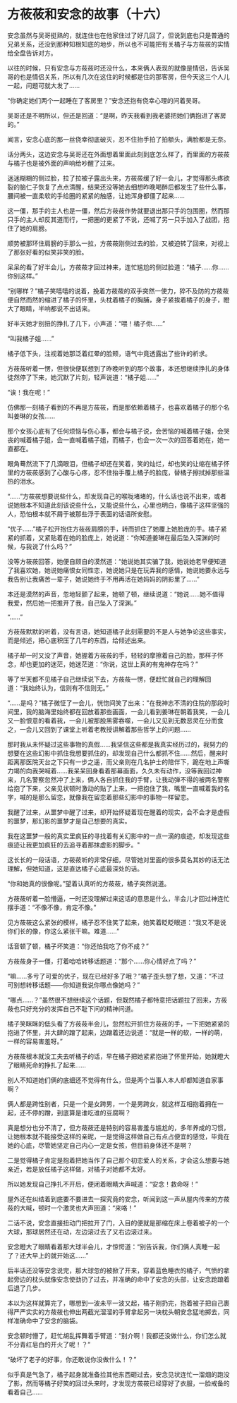 # 方莜莜和安念的故事（十六）

安念虽然与吴哥挺熟的，就连住也在他家住过了好几回了，但说到底也只是普通的兄弟关系，还没到那种知根知底的地步，所以也不可能把有关橘子与方莜莜的实情给全盘告诉对方。

以往的时候，只有安念与方莜莜时还没什么，本来俩人表现的就像是情侣，告诉吴哥的也是情侣关系，所以有几次在这住的时候都是住的那客房，但今天这三个人儿一起，问题可就大发了……

“你确定她们两个一起睡在了客房里？”安念还抱有侥幸心理的问着吴哥。

吴哥还是不明所以，但还是回道：“是啊，昨天我看到我老婆把她们俩抱进了客房的。”

闻言，安念心底的那一丝侥幸彻底破灭，忍不住抬手拍了拍额头，满脸都是无奈。

话分两头，这边安念与吴哥还在外面想着里面此刻到底怎么样了，而里面的方莜莜与橘子也是被外面的声响给吵醒了过来。

迷迷糊糊的侧过脸，拉了拉被子露出头来，方莜莜缓了好一会儿，才觉得那头疼欲裂的脑仁子恢复了点点清醒，结果还没等她去细想昨晚喝醉后都发生了些什么事，腰间被一直柔软的手给圈的紧紧的触感，让她浑身都僵了起来……

这一僵，那手的主人也是一僵，然后方莜莜作势就要退出那只手的包围圈，然而那只手的主人却反其道而行，一把圈的更紧了不说，还喊了另一只手加入了战团，抱住了她的肩膀。

顺势被那环住肩膀的手那么一拉，方莜莜刚侧过去的脸，又被迫转了回来，对视上了那张好看的似笑非笑的脸。

呆呆的看了好半会儿，方莜莜才回过神来，连忙尴尬的侧过脸道：“橘子……你……你别这样。”

“别哪样？”橘子笑嘻嘻的说着，挽着方莜莜的双手突然一使力，猝不及防的方莜莜便自然而然的缩进了橘子的怀里，头枕着橘子的胸脯，身子紧挨着橘子的身子，瞪大了眼睛，半响都说不出话来。

好半天她才别扭的挣扎了几下，小声道：“喂！橘子你……”

“叫我橘子姐……”

橘子低下头，注视着她那泛着红晕的脸颊，语气中竟透露出了些许的祈求。

方莜莜听着一愣，但很快便联想到了昨晚听到的那个故事，本还想继续挣扎的身体徒然停了下来，她沉默了片刻，轻声说道：“橘子姐……”

“诶！我在呢！”

仿佛那一刻橘子看到的不再是方莜莜，而是那依赖着橘子，也喜欢着橘子的那个名叫姜琳的女孩……

那个女孩心底有了任何烦恼与伤心事，都会与橘子说，会苦恼的喊着橘子姐，会哭丧的喊着橘子姐，会一直喊着橘子姐，而橘子，也会一次一次的回答着她在，她一直都在。

眼角蓦然流下了几滴眼泪，但橘子却还在笑着，笑的灿烂，却也笑的让缩在橘子怀里的方莜莜感到了心酸与心疼，忍不住抬手覆上橘子的脸庞，替橘子擦拭掉那些温热的泪水。

“……”方莜莜想要说些什么，却发现自己的喉咙堵堵的，什么话也说不出来，或者说她根本不知道此刻该说些什么，又能说些什么，心里也明白，像橘子这样坚强的人，恐怕根本就不屑于被那些浮于表面的话语所安慰。

“优子……”橘子松开抱住方莜莜肩膀的手，转而抓住了她覆上她脸庞的手。橘子紧紧的抓着，又紧贴着在她的脸庞上，她说道：“你知道姜琳在最后坠入深渊的时候，与我说了什么吗？”

没等方莜莜回答，她便自顾自的漠然道：“她说她其实骗了我，她说她老早便知道了我喜欢她，她说她痛恨女同性恋，她说她只是在玩弄我的感情，她说她要永远与我告别让我痛苦一辈子，她说她终于不用再活在她妈妈的阴影里了……”

本还是漠然的声音，忽地轻颤了起来，她顿了顿，继续说道：“她说……她不值得我爱，然后她一把推开了我，自己坠入了深渊。”

“……”

方莜莜默默的听着，没有言语，她知道橘子此刻需要的不是人与她争论这些事实，而是倾述，把心底积压了几年的东西，给倾述出来。

橘子却一时又没了声音，她握着方莜莜的手，轻轻的摩擦着自己的脸，那样子怀念，却也更加的迷茫，她迷茫道：“你说，这世上真的有鬼神存在吗？”

等了半天都不见橘子自己继续说下去，方莜莜一愣，便赶忙就自己的理解回道：“我始终认为，信则有不信则无。”

“……是吗？”橘子微怔了一会儿，恍惚间笑了出来："在我神志不清的住院的那段时间里，我的脑海里始终都在回放着那些画面，一会儿看到姜琳在朝着我笑，一会儿又一脸恨意的看着我，一会儿被那股黑雾吞噬，一会儿又见到无数恶灵在分而食之，一会儿又回到了课堂上听着老教授讲解着那些哲学上的问题……

那时我从未怀疑过这些事物的真假……我坚信这些都是我真实经历过的，我努力的想要在这些幻影中抓住我想要抓住的，却发现自己什么都抓不住……然后，醒来时距离那医院天台之下只有一步之遥，而父亲则在几名护士的陪伴下，跪在地上声嘶力竭的向我哭喊着……我呆呆回身看着那幕画面，久久未有动作，没等我回过神来，几名警察忽然冲了上来，俩人各自抓住我的手臂，让我动弹不得的被两名警察给抱了下来，父亲见状顿时激动的贴了上来，一把抱住了我，嘴里一直喊着我的名字，喊的是那么留恋，就像我在留恋着那些幻影中的事物一样留恋。

我醒了过来，从噩梦中醒了过来，却开始怀疑着现在醒着的现实，会不会才是虚假的噩梦，那幻影的噩梦才是自己想要的真实。

我在这噩梦一般的真实里疯狂的寻找着有关幻影中的一点一滴的痕迹，却发现这些痕迹让我更加疯狂的去追寻着那抹虚影的脚步。"

这长长的一段话语，方莜莜听的非常仔细，尽管她对里面的很多莫名其妙的话无法理解，但她知道，这是直达橘子心底最深处的话。

“你和她真的很像呢。”望着认真听的方莜莜，橘子突然说道。

方莜莜听着一脸懵逼，一时还没理解过来这话的意思是什么，半会儿才回过神连忙摆手道：“不像不像，肯定不像。”

见方莜莜这么紧张的模样，橘子忍不住笑了起来，她笑着眨眨眼道：“我又不是说你们长的像，你这么紧张干嘛。难道……”

话音顿了顿，橘子坏笑道：“你还怕我吃了你不成？”

方莜莜身子一僵，打着哈哈转移话题道：“那个……你心情好点了吗？”

“嘛……多亏了可爱的优子，现在已经好多了哦？”橘子歪头想了想，又道：“不过可别想转移话题——你知道我说你哪点像她吗？”

“哪点……？”虽然很不想继续这个话题，但既然橘子都特意把话题拉了回来，方莜莜也只好充分的发挥自己不耻下问的精神问道。

橘子笑眯眯的低头看了方莜莜半会儿，忽然松开抓住方莜莜的手，一下把她紧紧的抱进了怀里，并大肆的蹭了起来，边蹭着还边说道：“就是一样的软，一样的萌，一样的容易害羞呀。”

方莜莜根本就没工夫去听橘子的话，早在橘子把她紧紧抱进了怀里开始，她就瞪大了眼睛死命的挣扎了起来……

别人不知道她们俩的底细还不觉得有什么，但是两个当事人本人却都知道自家事啊？

俩人都是跨性别者，只是一个是女跨男，一个是男跨女，就这样互相抱着拥在一起，还不停的蹭，到底算是谁吃谁的豆腐啊？

真是想分也分不清了，但方莜莜还是特别的容易害羞与尴尬的，多年养成的习惯，让她根本就不能接受这样的亲昵，一是觉得这样做自己有点占便宜的感觉，毕竟在她的心底，尽管她坚定自己内心一定是女孩，但目前身体还不是啊？

二是觉得橘子肯定是抱着把她当作了自己那个初恋爱人的关系，才会这么想要与她亲近，若是放任橘子这样做，对橘子对她都不太好。

所以她发现自己挣扎不开后，便闭着眼睛大声喊道：“安念！救命呀！”

屋外还在纠结着到底要不要进去一探究竟的安念，听闻到这一声从屋内传来的方莜莜的大喊，顿时一个激灵也大声回道：“来咯！”

二话不说，安念直接扭动门把拉开了门，入目的便就是那缩在床上卷着被子的一个大球，那球居然还在动，左边滚过去了又右边滚过来。

安念瞪大了眼睛看着那大球半会儿，才惊愕道：“别告诉我，你们俩人真睡一起了？还大早上的就开始这……”

后半话还没等安念说完，那大球忽的被掀了开来，穿着蓝色睡衣的橘子，气愤的拿起旁边的枕头就像安念使劲扔了过去，并准确的命中了安念的头部，让安念跄踉着后退了几步。

本以为这样就算完了，哪想到一波未平一波又起，橘子刚扔完，抱着被子把自己裹得严严实实的方莜莜也伸出两截光溜溜的手臂拿起另一块枕头朝安念猛地掷去，同样准确命中了安念的脑袋。

安念顿时懵了，赶忙胡乱挥舞着手臂道：“别介啊！我都还没做什么，你们怎么就不分青红皂白的开火了呢！？”

“破坏了老子的好事，你还敢说你没做什么！？”

似乎真是气急了，橘子起身就准备捡其他东西砸过去，安念见状连忙一溜烟的跑没了影，然而等橘子好笑的回过头来时，才发现方莜莜已经穿好了衣服，一脸戒备的看着自己……
